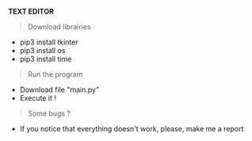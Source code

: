 **TEXT EDITOR**


>Download librairies
- pip3 install tkinter
- pip3 install os
- pip3 install time

>Run the program
- Download file "main.py"
- Execute it !

>Some bugs ?
- If you notice that everything doesn't work, please, make me a report
